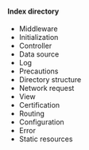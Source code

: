 #### Index directory

* Middleware
* Initialization
* Controller
* Data source
* Log
* Precautions
* Directory structure
* Network request
* View
* Certification
* Routing
* Configuration
* Error
* Static resources